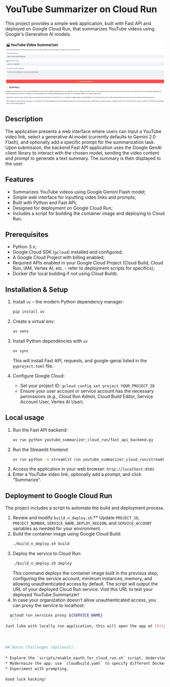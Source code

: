 # YouTube Summarizer on Cloud Run

This project provides a simple web application, built with Fast API and deployed on Google Cloud Run, that summarizes YouTube videos using Google's Generative AI models.

![](img/youtube_summarizer_interface.png)

## Description

The application presents a web interface where users can input a YouTube video link, select a generative AI model (currently defaults to Gemini 2.0 Flash), and optionally add a specific prompt for the summarization task. Upon submission, the backend Fast API application uses the Google GenAI client library to interact with the chosen model, sending the video content and prompt to generate a text summary. The summary is then displayed to the user.

## Features

* Summarizes YouTube videos using Google Gemini Flash model;
* Simple web interface for inputting video links and prompts;
* Built with Python and Fast API;
* Designed for deployment on Google Cloud Run;
* Includes a script for building the container image and deploying to Cloud Run.

## Prerequisites

* Python 3.x;
* Google Cloud SDK (`gcloud`) installed and configured;
* A Google Cloud Project with billing enabled;
* Required APIs enabled in your Google Cloud Project (Cloud Build, Cloud Run, IAM, Vertex AI, etc. - refer to deployment scripts for specifics);
* Docker (for local building if not using Cloud Build).

## Installation & Setup

1. Install `uv` – the modern Python dependency manager: 

    ```bash
    pip install uv
    ```

2. Create a virtual env:
    
    ```bash
    uv venv
    ```

3.  Install Python dependencies with `uv`

    ```bash
    uv sync
    ```
    This will install Fast API, requests, and google-genai listed in the `pyproject.toml` file.

4.  Configure Google Cloud:
    * Set your project ID: `gcloud config set project YOUR_PROJECT_ID`
    * Ensure your user account or service account has the necessary permissions (e.g., Cloud Run Admin, Cloud Build Editor, Service Account User, Vertex AI User).

## Local usage

1. Run the Fast API backend:
    ```bash
    uv run python youtube_summarizer_cloud_run/fast_api_backend.py
    ```
1. Run the Streamlit frontend:
    ```bash
    uv run python -m streamlit run youtube_summarizer_cloud_run/streamlit_frontend.py
    ```
1.  Access the application in your web browser: `http://localhost:8501`
1.  Enter a YouTube video link, optionally add a prompt, and click "Summarize".

## Deployment to Google Cloud Run

The project includes a script to automate the build and deployment process.

1.  Review and modify `build_n_deploy.sh`:** Update `PROJECT_ID`, `PROJECT_NUMBER`, `SERVICE_NAME`, `DEPLOY_REGION`, and `SERVICE_ACCOUNT` variables as needed for your environment.
1.  Build the container image using Google Cloud Build:
    ```bash
    ./build_n_deploy.sh build
    ```
1.  Deploy the service to Cloud Run:
    ```bash
    ./build_n_deploy.sh deploy
    ```
    This command deploys the container image built in the previous step, configuring the service account, minimum instances, memory, and allowing unauthenticated access by default. The script will output the URL of your deployed Cloud Run service. Visit this URL to test your deployed YouTube Summarizer! 
1. In case your organization doesn't allow unauthenticated access, you can proxy the service to localhost:
 ```bash
   gcloud run services proxy ${SERVICE_NAME}
    ```
Just like with locally run application, this will open the app at [https://localhost:8080](https://localhost:8080/).



## Bonus Challenges (Optional):

* Explore the `scripts/enable_oauth_for_cloud_run.sh` script. Understand how it sets up a Load Balancer and Identity-Aware Proxy (IAP) to restrict access to authenticated users. Try implementing it for your service;
* Modernaize the app: use `cloudbuild.yaml` to specify different Docker files for frontend and backend;
* Experiment with prompting.

Good luck hacking!